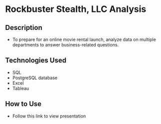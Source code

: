 # Rockbuster Stealth, LLC Analysis

## Description
- To prepare for an online movie rental launch, analyze data on multiple departments to answer business-related questions.

## Technologies Used
- SQL
- PostgreSQL database
- Excel
- Tableau

## How to Use
- Follow this link to view presentation

